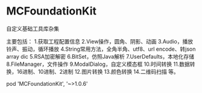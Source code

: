 # MCFoundationKit

自定义基础工具库杂集

主要包括：
  1.获取工程配置信息
  2.View操作，圆角、阴影、动画
  3.Audio，播放铃声、振动，循环播放
  4.String常用方法，全角半角、utf8、url encode、转json array dic
  5.RSA加密解密
  6.BitSet，仿照Java解析
  7.UserDefaults，本地化存储
  8.FileManager，文件操作
  9.ModalDialog，自定义模态框
  10.时间转换
  11.数据转换，16进制、10进制、2进制
  12.图片转换
  13.颜色转换
  14.二维码扫描
等。

pod 'MCFoundationKit', '~>1.0.6'

